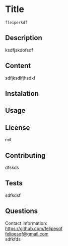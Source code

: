 # Title
    fleiperkdf
## Description
ksdfjskdofsdf
## Content
sdfjksdlfjhsdkf
## Instalation

## Usage

## License
mit
## Contributing
dfskds
## Tests
sdfkdsf
## Questions
Contact information:<br>
https://github.com/felipesqf<br>
felipesqf@gmail.com<br>
sdfkfds